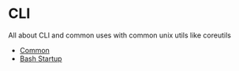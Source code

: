 # CLI

All about CLI and common uses with common unix utils like coreutils

- [Common](./common.md)
- [Bash Startup](./bash-startup.md)
